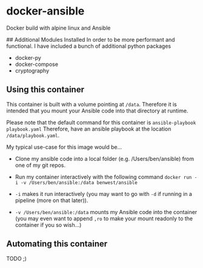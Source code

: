 # docker-ansible
Docker build with alpine linux and Ansible      

## Additional Modules Installed
In order to be more performant and functional. I have included a bunch of
additional python packages

* docker-py
* docker-compose
* cryptography

## Using this container
This container is built with a volume pointing at ```/data```.  Therefore
it is intended that you mount your Ansible code into that directory at runtime.

Please note that the default command for this container is ```ansible-playbook playbook.yaml```
Therefore, have an ansible playbook at the location ```/data/playbook.yaml```.

My typical use-case for this image would be...
* Clone my ansible code into a local folder (e.g. /Users/ben/ansible) from one of my git repos.
* Run my container interactively with the following command ```docker run -i -v /Users/ben/ansible:/data benwest/ansible```

* ```-i``` makes it run interactively (you may want to go with ```-d``` if running in a pipeline (more on that later)).
* ```-v /Users/ben/ansible:/data``` mounts my Ansible code into the container (you may even want to append ```,ro``` to make your mount readonly to the container if you so wish...)

## Automating this container
TODO ;)
